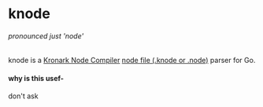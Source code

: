 # knode
###### pronounced just 'node'

knode is a [Kronark Node Compiler](https://github.com/Kronark/Compiler-Specifications)
[node file (.knode or .node)](https://github.com/Kronark/Compiler-Documentation) parser for Go.

#### why is this usef-
don't ask
